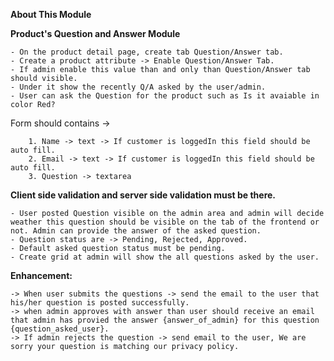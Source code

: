 **About This Module**

**Product's Question and Answer Module**

	- On the product detail page, create tab Question/Answer tab.
	- Create a product attribute -> Enable Question/Answer Tab.
	- If admin enable this value than and only than Question/Answer tab should visible.
	- Under it show the recently Q/A asked by the user/admin.
	- User can ask the Question for the product such as Is it avaiable in color Red?
	
  Form should contains -> 
  
		1. Name -> text -> If customer is loggedIn this field should be auto fill. 
		2. Email -> text -> If customer is loggedIn this field should be auto fill.
		3. Question -> textarea

**Client side validation and server side validation must be there.**

	- User posted Question visible on the admin area and admin will decide weather this question should be visible on the tab of the frontend or not. Admin can provide the answer of the asked question.
	- Question status are -> Pending, Rejected, Approved.
	- Default asked question status must be pending. 
	- Create grid at admin will show the all questions asked by the user.


**Enhancement:**

	-> When user submits the questions -> send the email to the user that his/her question is posted successfully.
	-> when admin approves with answer than user should receive an email that admin has provied the answer {answer_of_admin} for this question {question_asked_user}.
	-> If admin rejects the question -> send email to the user, We are sorry your question is matching our privacy policy.  
